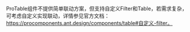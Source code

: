 ProTable组件不提供简单联动方案，但支持自定义Filter和Table，若需求复杂，可考虑自定义实现联动，详情参见官方文档：https://procomponents.ant.design/components/table#自定义-filter。
